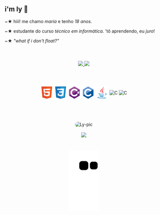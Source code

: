 ## i'm ly 🦇

~★ hiii! me chamo _maria_ e tenho _18 anos_.

~★ estudante do curso _técnico em informática_. 'tô aprendendo, eu _juro_!

~★ _"what if i don't float?"_

<h1></h1>
<br>

<div align="center" dir="auto">
  <a href="https://github.com/marialucio">
  <img height="165em" src="https://github-readme-stats.vercel.app/api?username=marialucio&count_private=true&theme=midnight-purple" style="max-width: 100%;">
  <img height="165em" src="https://github-readme-stats.vercel.app/api/top-langs/?username=marialucio&layout=compact&theme=midnight-purple" style="max-width: 100%;">
  </a>
  
  <br><br>
  
  <img align="center" alt="HTML" height="40" width="40" src="https://raw.githubusercontent.com/devicons/devicon/master/icons/html5/html5-original.svg">
  <img align="center" alt="CSS" height="40" width="40" src="https://raw.githubusercontent.com/devicons/devicon/master/icons/css3/css3-original.svg">
  <img align="center" alt="C#" height="40" width="40" src="https://raw.githubusercontent.com/devicons/devicon/master/icons/csharp/csharp-original.svg">
  <img align="center" alt="C" height="40" width="40" src="https://raw.githubusercontent.com/devicons/devicon/master/icons/c/c-original.svg">
  <img align="center" alt="Java" height="40" width="40" src="https://raw.githubusercontent.com/devicons/devicon/master/icons/java/java-original.svg">
  <img align="center" alt="C" height="40" width="40" src="https://cdn.jsdelivr.net/gh/devicons/devicon/icons/dot-net/dot-net-plain-wordmark.svg">
  <img align="center" alt="C" height="40" width="40" src="https://cdn.jsdelivr.net/gh/devicons/devicon/icons/git/git-original.svg">
  <br><br>
</div>

<h1></h1>

<div align="center"><br>
  <img alt="Ly-pic" height="200" style="border-radius:50px;" src="https://media.discordapp.net/attachments/777743978812145684/1093780606812426250/ezgif.com-gif-maker.gif?width=513&height=513"><br><br>
  <a href ="mailto:marialucio.mlj@gmail.com"><img src="https://img.shields.io/badge/Gmail-D14836?style=for-the-badge&logo=gmail&logoColor=white" target="_blank"></a>
</div>

<h1></h1>

<p dir="auto" align="center">
  <a target="_blank" rel="noopener noreferrer" href="https://github.com/marialucio/marialucio/blob/output/github-contribution-grid-snake.svg">
  <img src="https://github.com/marialucio/marialucio/raw/output/github-contribution-grid-snake.svg" alt="Snake animation" style="max-width: 100%;">
  </a>
</p>

<h1></h1>

